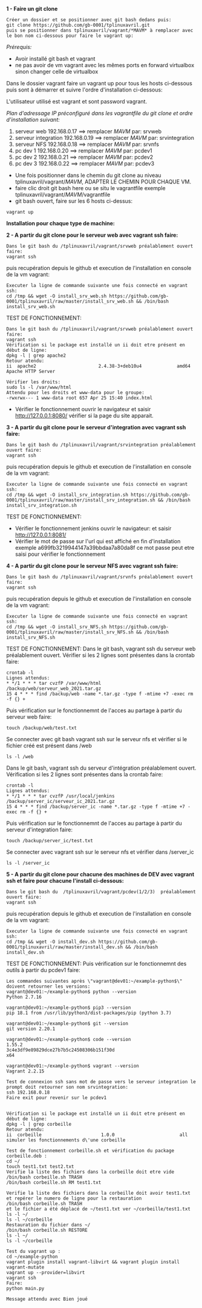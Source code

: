 **1 - Faire un git clone**
```shell
Créer un dossier et se positionner avec git bash dedans puis:
git clone https://github.com/gb-0001/tplinuxavril.git
puis se positionner dans tplinuxavril/vagrant/*MAVM* à remplacer avec le bon nom ci-dessous pour faire le vagrant up:

```

*Prérequis:*
- Avoir installé git bash et vagrant
- ne pas avoir de vm vagrant avec les mêmes ports en forward virtualbox sinon changer celle de virtualbox

Dans le dossier vagrant faire un vagrant up pour tous les hosts ci-dessous puis sont à démarrer et suivre l'ordre d'installation ci-dessous:

L'utilisateur utilisé est vagrant et sont password vagrant.

*Plan d'adressage IP préconfiguré dans les vagrantfile du git clone et ordre d'installation suivant:*
1. serveur web 192.168.0.17             ==> remplacer *MAVM* par: srvweb
2. serveur integration 192.168.0.19     ==> remplacer *MAVM* par: srvintegration
3. serveur NFS 192.168.0.18             ==> remplacer *MAVM* par: srvnfs
4. pc dev 1 192.168.0.20                ==> remplacer *MAVM* par: pcdev1
5. pc dev 2 192.168.0.21                ==> remplacer *MAVM* par: pcdev2
6. pc dev 3 192.168.0.22                ==> remplacer *MAVM* par: pcdev3


- Une fois positionner dans le chemin du git clone au niveau tplinuxavril/vagrant/*MAVM*, ADAPTER LE CHEMIN POUR CHAQUE VM.
- faire clic droit git bash here ou se situ le vagrantfile exemple tplinuxavril/vagrant/*MAVM*/vagrantfile
- git bash ouvert, faire sur les 6 hosts ci-dessus:
```shell
vagrant up
```



**Installation pour chaque type de machine:**

**2 - A partir du git clone pour le serveur web avec vagrant ssh faire:**
```shell
Dans le git bash du /tplinuxavril/vagrant/srvweb préalablement ouvert faire:
vagrant ssh
```
puis recupération depuis le github et execution de l'installation en console de la vm vagrant:
```shell
Executer la ligne de commande suivante une fois connecté en vagrant ssh:
cd /tmp && wget -O install_srv_web.sh https://github.com/gb-0001/tplinuxavril/raw/master/install_srv_web.sh && /bin/bash install_srv_web.sh
```

TEST DE FONCTIONNEMENT:
```shell
Dans le git bash du /tplinuxavril/vagrant/srvweb préalablement ouvert faire:
vagrant ssh
Vérification si le package est installé un ii doit etre présent en début de ligne:
dpkg -l | grep apache2
Retour atendu:
ii  apache2                       2.4.38-3+deb10u4             amd64        Apache HTTP Server

Vérifier les droits:
sudo ls -l /var/www/html
Attendu pour les droits et www-data pour le groupe:
-rwxrwx--- 1 www-data root 657 Apr 25 15:40 index.html

```
- Vérifier le fonctionnement ouvrir le navigateur et saisir http://127.0.0.1:8080/ vérifier si la page du site apparait.


**3 - A partir du git clone pour le serveur d'integration avec vagrant ssh faire:**
```shell
Dans le git bash du /tplinuxavril/vagrant/srvintegration préalablement ouvert faire:
vagrant ssh
```
puis recupération depuis le github et execution de l'installation en console de la vm vagrant:
```shell
Executer la ligne de commande suivante une fois connecté en vagrant ssh:
cd /tmp && wget -O install_srv_integration.sh https://github.com/gb-0001/tplinuxavril/raw/master/install_srv_integration.sh && /bin/bash install_srv_integration.sh
```
TEST DE FONCTIONNEMENT:
- Vérifier le fonctionnement jenkins ouvrir le navigateur: et saisir http://127.0.0.1:8081/
- Vérifier le mot de passe sur l'url qui est affiché en fin d'installation exemple a699fb3219944147a39bbdaa7a80da8f ce mot passe peut etre saisi pour vérifier le fonctionnement

**4 - A partir du git clone pour le serveur NFS avec vagrant ssh faire:**
```shell
Dans le git bash du /tplinuxavril/vagrant/srvnfs préalablement ouvert faire:
vagrant ssh
```
puis recupération depuis le github et execution de l'installation en console de la vm vagrant:
```shell
Executer la ligne de commande suivante une fois connecté en vagrant ssh:
cd /tmp && wget -O install_srv_NFS.sh https://github.com/gb-0001/tplinuxavril/raw/master/install_srv_NFS.sh && /bin/bash install_srv_NFS.sh
```

TEST DE FONCTIONNEMENT:
Dans le git bash, vagrant ssh du serveur web préalablement ouvert.
Vérifier si les 2 lignes sont présentes dans la crontab faire:
```shell
crontab -l
Lignes attendus:
* */1 * * * tar cvzfP /var/www/html /backup/web/serveur_web_2021.tar.gz
15 4 * * * find /backup/web -name *.tar.gz -type f -mtime +7 -exec rm -f {} +
```

Puis vérification sur le fonctionnemnt de l'acces au partage à partir du serveur web faire:
```shell
touch /backup/web/test.txt
```

Se connecter avec git bash vagrant ssh sur le serveur nfs et vérifier si le fichier créé est présent dans /web
```shell
ls -l /web
```

Dans le git bash, vagrant ssh du serveur d'intégration préalablement ouvert.
Vérification si les 2 lignes sont présentes dans la crontab faire:
```shell
crontab -l
Lignes attendus:
* */1 * * * tar cvzfP /usr/local/jenkins /backup/server_ic/serveur_ic_2021.tar.gz
15 4 * * * find /backup/server_ic -name *.tar.gz -type f -mtime +7 -exec rm -f {} +
```
Puis vérification sur le fonctionnemnt de l'acces au partage à partir du serveur d'integration faire:
```shell
touch /backup/server_ic/test.txt
```

Se connecter avec vagrant ssh sur le serveur nfs et vérifier dans /server_ic
```shell
ls -l /server_ic
```


**5 - A partir du git clone pour chacune des machines de DEV avec vagrant ssh et faire pour chacune l'install ci-dessous:**
```shell
Dans le git bash du  /tplinuxavril/vagrant/pcdev(1/2/3)  préalablement ouvert faire:
vagrant ssh
```
puis recupération depuis le github et execution de l'installation en console de la vm vagrant:
```shell
Executer la ligne de commande suivante une fois connecté en vagrant ssh:
cd /tmp && wget -O install_dev.sh https://github.com/gb-0001/tplinuxavril/raw/master/install_dev.sh && /bin/bash install_dev.sh
```

TEST DE FONCTIONNEMENT:
Puis vérification sur le fonctionnemnt des outils à partir du pcdev1 faire:
```shell
Les commandes suivantes après \"vagrant@dev01:~/example-python$\" doivent retourner les versions:
vagrant@dev01:~/example-python$ python --version
Python 2.7.16

vagrant@dev01:~/example-python$ pip3 --version
pip 18.1 from /usr/lib/python3/dist-packages/pip (python 3.7)

vagrant@dev01:~/example-python$ git --version
git version 2.20.1

vagrant@dev01:~/example-python$ code --version
1.55.2
3c4e3df9e89829dce27b7b5c24508306b151f30d
x64

vagrant@dev01:~/example-python$ vagrant --version
Vagrant 2.2.15

Test de connexion ssh sans mot de passe vers le serveur integration le prompt doit retourner son nom srvintegration:
ssh 192.168.0.18
Faire exit pour revenir sur le pcdev1


Vérification si le package est installé un ii doit etre présent en début de ligne:
dpkg -l | grep corbeille
Retour atendu:
ii  corbeille                      1.0.0                        all          simuler les fonctionnements d\'une corbeille

Test de fonctionnement corbeille.sh et vérification du package corbeille.deb :
cd ~/
touch test1.txt test2.txt
Verifie la liste des fichiers dans la corbeille doit etre vide
/bin/bash corbeille.sh TRASH
/bin/bash corbeille.sh RM test1.txt

Verifie la liste des fichiers dans la corbeille doit avoir test1.txt et repérer le numero de ligne pour la restauration
/bin/bash corbeille.sh TRASH
et le fichier a été déplacé de ~/test1.txt ver ~/corbeille/test1.txt
ls -l ~/
ls -l ~/corbeille
Restauration du fichier dans ~/
/bin/bash corbeille.sh RESTORE
ls -l ~/
ls -l ~/corbeille

Test du vagrant up :
cd ~/example-python
vagrant plugin install vagrant-libvirt && vagrant plugin install vagrant-mutate
vagrant up --provider=libvirt
vagrant ssh
Faire:
python main.py

Message attendu avec Bien joué

```
